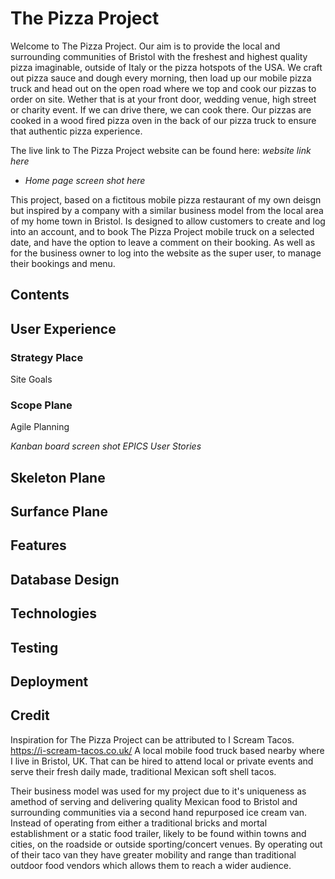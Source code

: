 # The Pizza Project

Welcome to The Pizza Project. Our aim is to provide the local and surrounding communities of Bristol with the freshest and highest quality pizza imaginable, outside of Italy or the pizza hotspots of the USA. We craft out pizza sauce and dough every morning, then load up our mobile pizza truck and head out on the open road where we top and cook our pizzas to order on site. Wether that is at your front door, wedding venue, high street or charity event. If we can drive there, we can cook there. Our pizzas are cooked in a wood fired pizza oven in the back of our pizza truck to ensure that authentic pizza experience.
 
The live link to The Pizza Project website can be found here: *website link here*

- *Home page screen shot here*

This project, based on a fictitous mobile pizza restaurant of my own deisgn but inspired by a company with a similar business model from the local area of my home town in Bristol. Is designed to allow customers to create and log into an account, and to book The Pizza Project mobile truck on a selected date, and have the option to leave a comment on their booking. As well as for the business owner to log into the website as the super user, to manage their bookings and menu.

## Contents

## User Experience

### Strategy Place

Site Goals

### Scope Plane

 Agile Planning

 *Kanban board screen shot*
*EPICS*
*User Stories*

## Skeleton Plane

## Surfance Plane

## Features

## Database Design

## Technologies

## Testing

## Deployment

## Credit

Inspiration for The Pizza Project can be attributed to I Scream Tacos. <https://i-scream-tacos.co.uk/> A local mobile food truck based nearby where I live in Bristol, UK. That can be hired to attend local or private events and serve their fresh daily made, traditional Mexican soft shell tacos.

Their business model was used for my project due to it's uniqueness as amethod of serving and delivering quality Mexican food to Bristol and surrounding communities via a second hand repurposed ice cream van. Instead of operating from either a traditional bricks and mortal establishment or a static food trailer, likely to be found within towns and cities, on the roadside or outside sporting/concert venues. By operating out of their taco van they have greater mobility and range than traditional outdoor food vendors which allows them to reach a wider audience.